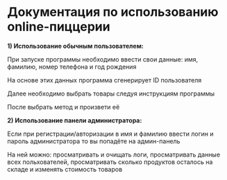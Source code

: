 # Документация по использованию online-пиццерии
**1) Использование обычным пользователем:**

При запуске программы необходимо ввести свои данные: имя, фамилию, номер телефона и год рождения

На основе этих данных программа сгенерирует ID пользователя

Далее необходимо выбрать товары следуя инструкциям программы

После выбрать метод и произвети её

**2) Использование панели администратора:**

Если при регистрации/авторизации в имя и фамилию ввести логин и пароль администратора то вы попадёте на админ-панель

На ней можно: просматривать и очищать логи, просматривать данные всех польхователей, просматривать сколько продуктов осталось на складе и изменять стоимость товаров